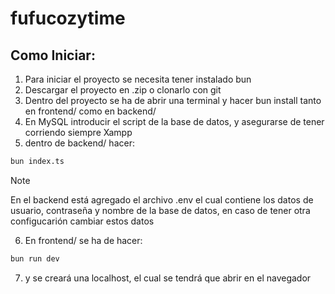 # fufucozytime

## Como Iniciar:
1. Para iniciar el proyecto se necesita tener instalado bun
2. Descargar el proyecto en .zip o clonarlo con git
3. Dentro del proyecto se ha de abrir una terminal y hacer bun install tanto en frontend/ como en backend/
4. En MySQL introducir el script de la base de datos, y asegurarse de tener corriendo siempre Xampp
5. dentro de backend/ hacer:
 ```bash
bun index.ts
```
> [!NOTE]  
> En el backend está agregado el archivo .env el cual contiene los datos de usuario, contraseña y nombre de la base de datos, en caso de tener otra configucarión cambiar estos datos

6. En frontend/ se ha de hacer:
 ```bash
bun run dev
```  
7. y se creará una localhost, el cual se tendrá que abrir en el navegador


